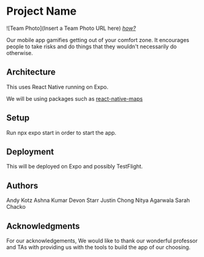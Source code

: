 # Project Name

![Team Photo](Insert a Team Photo URL here)
[_how?_](https://help.github.com/articles/about-readmes/#relative-links-and-image-paths-in-readme-files)

Our mobile app gamifies getting out of your comfort zone. It encourages people to take risks and do things that they wouldn't necessarily do otherwise. 

## Architecture
This uses React Native running on Expo.

We will be using packages such as [react-native-maps](https://github.com/react-native-maps/react-native-maps)

## Setup

Run npx expo start in order to start the app.

## Deployment

This will be deployed on Expo and possibly TestFlight.

## Authors

Andy Kotz
Ashna Kumar
Devon Starr
Justin Chong
Nitya Agarwala
Sarah Chacko

## Acknowledgments

For our acknowledgements, We would like to thank our wonderful professor and TAs with providing us with the tools to build the app of our choosing.